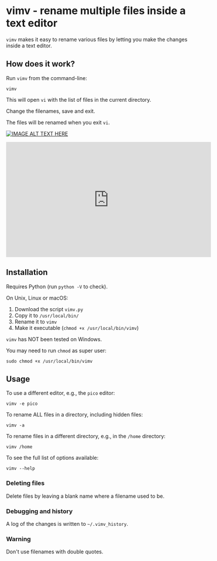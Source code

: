 # vimv - rename multiple files inside a text editor

`vimv` makes it easy to rename various files by letting you make the changes inside a text editor.

## How does it work?

Run `vimv` from the command-line:

```
vimv
```

This will open `vi` with the list of files in the current directory.

Change the filenames, save and exit.

The files will be renamed when you exit `vi`.

[![IMAGE ALT TEXT HERE](https://img.youtube.com/vi/YOUTUBE_VIDEO_ID_HERE/0.jpg)](https://www.youtube.com/watch?v=YOUTUBE_VIDEO_ID_HERE)



<iframe width="560" height="315" src="https://www.youtube.com/embed/woE6N9J6NeU" frameborder="0" allow="accelerometer; autoplay; encrypted-media; gyroscope; picture-in-picture" allowfullscreen></iframe>

## Installation

Requires Python (run `python -V` to check).

On Unix, Linux or macOS:

1. Download the script `vimv.py`
2. Copy it to `/usr/local/bin/`
3. Rename it to `vimv`
4. Make it executable (`chmod +x /usr/local/bin/vimv`)

`vimv` has NOT been tested on Windows.

You may need to run `chmod` as super user:

```
sudo chmod +x /usr/local/bin/vimv
```

## Usage
To use a different editor, e.g., the `pico` editor:

```
vimv -e pico
```

To rename ALL files in a directory, including hidden files:

```
vimv -a
```

To rename files in a different directory, e.g., in the `/home` directory:

```
vimv /home
```

To see the full list of options available:

```
vimv --help
```

### Deleting files

Delete files by leaving a blank name where a filename used to be.

### Debugging and history

A log of the changes is written to `~/.vimv_history`.

### Warning

Don't use filenames with double quotes.